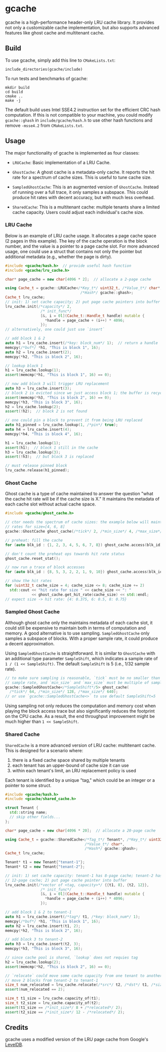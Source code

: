 # gcache

gcache is a high-performance header-only LRU cache library. It provides not only a customizable cache implementation, but also supports advanced features like ghost cache and multitenant cache.

## Build

To use gcache, simply add this line to `CMakeLists.txt`:

```
include_directories(gcache/include)
```

To run tests and benchmarks of gcache:

```shell
mkdir build
cd build
cmake ..
make -j
```

The default build uses Intel SSE4.2 instruction set for the efficient CRC hash computation. If this is not compatible to your machine, you could modify `gcache::ghash` in `include/gcache/hash.h` to use other hash functions and remove `-msse4.2` from `CMakeLists.txt`.

## Usage

The major functionality of gcache is implemented as four classes:

- `LRUCache`: Basic implementation of a LRU Cache.

- `GhostCache`: A ghost cache is a metadata-only cache. It reports the hit rate for a spectrum of cache sizes. This is useful to tune cache size.

- `SampledGhostCache`: This is an augmented version of `GhostCache`. Instead of running over a full trace, it only samples a subspace. This could produce hit rates with decent accuracy, but with much less overhead.

- `SharedCache`: This is a multitenant cache: multiple tenants share a limited cache capacity. Users could adjust each individual's cache size.

### LRU Cache

Below is an example of LRU cache usage. It allocates a page cache space (2 pages in this example). The key of the cache operation is the block number, and the value is a pointer to a page cache slot. For more advanced usage, one could use a struct that contains not only the pointer but additional metadata (e.g., whether the page is dirty).

```C++
#include <gcache/hash.h>  // provide useful hash function
#include <gcache/lru_cache.h>

char* page_cache = new char[4096 * 2];  // allocate a 2-page cache

using Cache_t = gcache::LRUCache</*Key_t*/ uint32_t, /*Value_t*/ char*,
                                  /*Hash*/ gcache::ghash>;
Cache_t lru_cache;
// init: 1) set cache capacity; 2) put page cache pointers into buffer
lru_cache.init(/*capacity*/ 2,
                /* init_func*/
                [&, i = 0l](Cache_t::Handle_t handle) mutable {
                  *handle = page_cache + (i++) * 4096;
                });
// alternatively, one could just use `insert`

// add block 1 & 2
auto h1 = lru_cache.insert(/*key: block_num*/ 1);  // return a handle
memcpy(/*buf*/ *h1, "This is block 1", 16);
auto h2 = lru_cache.insert(2);
memcpy(*h2, "This is block 2", 16);

// lookup block 1
h1 = lru_cache.lookup(1);
assert(memcmp(*h1, "This is block 1", 16) == 0);

// now add block 3 will trigger LRU replacement
auto h3 = lru_cache.insert(3);
// block 2 is evicted since we just access block 1; the buffer is recycled
assert(memcmp(*h3, "This is block 2", 16) == 0);
memcpy(*h3, "This is block 3", 16);
h2 = lru_cache.lookup(2);
assert(!h2);  // block 2 is not found

// one could pin a block to prevent it from being LRU replaced
auto h1_pinned = lru_cache.lookup(1, /*pin*/ true);
auto h4 = lru_cache.insert(4);
memcpy(*h4, "This is block 4", 16);

h1 = lru_cache.lookup(1);
assert(h1);  // block 1 still in the cache
h3 = lru_cache.lookup(3);
assert(!h3);  // but block 3 is replaced

// must release pinned block
lru_cache.release(h1_pinned);
```

### Ghost Cache

Ghost cache is a type of cache maintained to answer the question "what the cache hit rate will be if the cache size is X." It maintains the metadata of each cache slot without actual cache space.

```C++
#include <gcache/ghost_cache.h>

// ctor needs the spectrum of cache sizes: the example below will maintain hit
// rates for size=[4, 6, 8]
gcache::GhostCache ghost_cache(/*tick*/ 2, /*min_size*/ 4, /*max_size*/ 8);

// preheat: fill the cache
for (auto blk_id : {1, 2, 3, 4, 5, 6, 7, 8}) ghost_cache.access(blk_id);

// don't count the preheat ops towards hit rate status
ghost_cache.reset_stat();

// now run a trace of block accesses
for (auto blk_id : {8, 5, 3, 2, 2, 1, 9, 10}) ghost_cache.access(blk_id);

// show the hit rates
for (uint32_t cache_size = 4; cache_size <= 8; cache_size += 2)
  std::cout << "hit rate for size " << cache_size << ": "
            << ghost_cache.get_hit_rate(cache_size) << std::endl;
// expect size -> hit rate: {4: 0.375, 6: 0.5, 8: 0.75}
```

### Sampled Ghost Cache

Although ghost cache only the maintains metadata of each cache slot, it could still be expensive to maintain both in terms of computation and memory. A good alternative is to use sampling. `SampledGhostCache` only samples a subspace of blocks. With a proper sample rate, it could produce a decent approximation.

Using `SampledGhostCache` is straightforward. It is similar to `GhostCache` with an additional type parameter `SampleShift`, which indicates a sample rate of `1 / (1 << SampleShift)`. The default `SampleShift` is 5 (i.e., 1/32 sample rate).

```C++
// to make sure sampling is reasonable, `tick` must be no smaller than the
// sample rate, and `min_size` and `max_size` must be multiple of sample rate.
gcache::SampledGhostCache</*SampleShift*/5> ghost_cache(
  /*tick*/ 64, /*min_size*/ 128, /*max_size*/ 640);
// or use `gcache::SampledGhostCache<>` to use default SampleShift=5
```

Using sampling not only reduces the computation and memory cost when playing the block access trace but also significantly reduces the footprint on the CPU cache. As a result, the end throughput improvement might be much higher than `1 << SampleShift`.

### Shared Cache

`SharedCache` is a more advanced version of LRU cache: multitenant cache. This is designed for a scenario where:

1. there is a fixed cache space shared by multiple tenants
2. each tenant has an upper-bound of cache size it can use
3. within each tenant's limit, an LRU replacement policy is used

Each tenant is identified by a unique "tag," which could be an integer or a pointer to some struct.

```C++
#include <gcache/hash.h>
#include <gcache/shared_cache.h>

struct Tenant {
  std::string name;
  // skip other fields...
};

char* page_cache = new char[4096 * 20];  // allocate a 20-page cache

using Cache_t = gcache::SharedCache</*Tag_t*/ Tenant*, /*Key_t*/ uint32_t,
                                    /*Value_t*/ char*,
                                    /*Hash*/ gcache::ghash>;
Cache_t lru_cache;

Tenant* t1 = new Tenant{"tenant-1"};
Tenant* t2 = new Tenant{"tenant-2"};

// init: 1) set cache capacity: tenant-1 has 8-page cache; tenant-2 has
// 12-page cache; 2) put page cache pointer into buffer
lru_cache.init(/*vector of <tag, capacity>*/ {{t1, 8}, {t2, 12}},
                /* init_func*/
                [&, i = 0l](Cache_t::Handle_t handle) mutable {
                  *handle = page_cache + (i++) * 4096;
                });

// add block 1 & 2 to tenant-1
auto h1 = lru_cache.insert(/*tag*/ t1, /*key: block_num*/ 1);
memcpy(/*buf*/ *h1, "This is block 1", 16);
auto h2 = lru_cache.insert(t1, 2);
memcpy(*h2, "This is block 2", 16);

// add block 3 to tenant-2
auto h3 = lru_cache.insert(t2, 3);
memcpy(*h3, "This is block 3", 16);

// since cache pool is shared, `lookup` does not requies tag
h2 = lru_cache.lookup(2);
assert(memcmp(*h2, "This is block 2", 16) == 0);

// `relocate` could move some cache capacity from one tenant to another tenant
// move 2 blocks from tenant-2 to tenant-1
size_t num_relocated = lru_cache.relocate(/*src*/ t2, /*dst*/ t1, /*size*/ 2);
assert(num_relocated == 2);

size_t t1_size = lru_cache.capacity_of(t1);
size_t t2_size = lru_cache.capacity_of(t2);
assert(t1_size == /*init_size*/ 8 + /*relocated*/ 2);
assert(t2_size == /*init_size*/ 12 - /*relocated*/ 2);
```

## Credits

gcache uses a modified version of the LRU page cache from Google's [LevelDB](https://github.com/google/leveldb).
